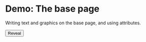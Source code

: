 # Demo: The base page

Writing text and graphics on the base page, and using attributes.

<button id="revealButton">Reveal</button>

<ClientOnly>
<div id="screen"></div>

<script setup>
import { onMounted, onUnmounted, nextTick } from 'vue';
import { Attributes, Colour, Teletext } from '@techandsoftware/teletext';

let t;

function demo() {
    t = Teletext();
    t.addTo('#screen');
    document.querySelector('#revealButton').onclick = () => t.toggleReveal();

    const green = Attributes.charFromTextColour(Colour.GREEN);
    const white = Attributes.charFromTextColour(Colour.WHITE);

    // use setRow to draw individual rows. However, it's quite laborious
    // Use setPageRows to draw multiple rows with one method, from the top of the screen
    // Use writeByte and writeBytes to draw anywhere on the screen

    t.setRow(1, 
      Attributes.charFromAttribute(Attributes.DOUBLE_HEIGHT) + '        ' +
      Attributes.charFromAttribute(Attributes.NEW_BACKGROUND) +
      Attributes.charFromTextColour(Colour.BLUE) +
      'Welcome to demo 2  ' +
      Attributes.charFromAttribute(Attributes.BLACK_BACKGROUND)
    );

    t.setRow(4, Attributes.charFromGraphicColour(Colour.RED) + '\x28' +
      white + 'Draw text on the screen with' + green + 'setRow');

    t.setRow(5, Attributes.charFromGraphicColour(Colour.YELLOW) + '\x28' +
      white + 'Use' + green + 'charFromTextColour' + white + 'and');

    t.setRow(6, green + '  charFromGraphicColour' + white + 'to switch');

    t.setRow(7, '   between G0 and G1 (mosaic) sets');

    t.setRow(8, Attributes.charFromGraphicColour(Colour.RED) + '\x28 ' + 
      Attributes.charFromAttribute(Attributes.NEW_BACKGROUND) +
      white + 'Changing the fg and bg colours ');

    t.setRow(9, '  ' + Attributes.charFromGraphicColour(Colour.RED) + 
      Attributes.charFromAttribute(Attributes.NEW_BACKGROUND) +
      white + 'uses 3 attributes');

    t.setRow(11,
      Attributes.charFromAttribute(Attributes.FLASH) + Attributes.charFromTextColour(Colour.RED) + 'This text is flashing');

    // conceal resets if colour is changed requiring it to be applied again
    t.setRow(12, Attributes.charFromAttribute(Attributes.CONCEAL) + ' This text is concealed' +
      Attributes.charFromTextColour(Colour.YELLOW) +
      Attributes.charFromAttribute(Attributes.CONCEAL) + '(")>');

    t.setRow(14, Attributes.charFromGraphicColour(Colour.YELLOW) + '\x28' +
       white + 'The next row has contiguous mosaics');

    // Using character codes directly to draw the graphics
    // These use the G1 set. They are contiguous by default
    t.setRow(15, Attributes.charFromGraphicColour(Colour.CYAN) +
      '   \x24\x31\x24\x31\x66\x66\x66\x3d\x77\x7f\x35');

    t.setRow(17, Attributes.charFromGraphicColour(Colour.RED) + '\x28' +
       white + 'The next row has separated mosaics');

    t.setRow(18, Attributes.charFromAttribute(Attributes.SEPARATED_GRAPHICS) +
      Attributes.charFromGraphicColour(Colour.CYAN) +
        '  \x24\x31\x24\x31\x66\x66\x66\x3d\x77\x7f\x35');

    t.setRow(20, Attributes.charFromGraphicColour(Colour.YELLOW) + '\x28' +
       white + 'Mosaics rendered with SVG graphics')
    t.setRow(21, '   by default');

    t.setRow(24, Attributes.charFromTextColour(Colour.MAGENTA) +
      Attributes.charFromAttribute(Attributes.NEW_BACKGROUND) +
      white + 'Press REVEAL to show concealed text');
}
    
onMounted(async() => { await nextTick(); demo() });
onUnmounted(() => t.destroy());
</script>
</ClientOnly>
